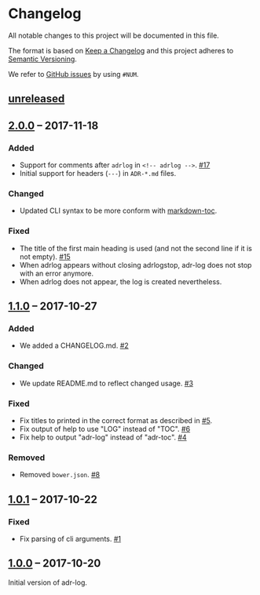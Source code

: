 # Changelog
All notable changes to this project will be documented in this file.

The format is based on [Keep a Changelog](http://keepachangelog.com/en/1.0.0/)
and this project adheres to [Semantic Versioning](http://semver.org/spec/v2.0.0.html).

We refer to [GitHub issues](https://github.com/adr/adr-log/issues) by using `#NUM`.

## [unreleased]

## [2.0.0] – 2017-11-18

### Added
- Support for comments after `adrlog` in `<!-- adrlog -->`. [#17](https://github.com/adr/adr-log/issues/17)
- Initial support for headers (`---`) in `ADR-*.md` files.

### Changed
- Updated CLI syntax to be more conform with [markdown-toc](https://github.com/jonschlinkert/markdown-toc).

### Fixed
- The title of the first main heading is used (and not the second line if it is not empty). [#15](https://github.com/adr/adr-log/issues/15)
- When adrlog appears without closing adrlogstop, adr-log does not stop with an error anymore.
- When adrlog does not appear, the log is created nevertheless.

## [1.1.0] – 2017-10-27

### Added
- We added a CHANGELOG.md. [#2](https://github.com/adr/adr-log/issues/2)

### Changed
- We update README.md to reflect changed usage. [#3](https://github.com/adr/adr-log/issues/3)

### Fixed 
- Fix titles to printed in the correct format as described in [#5](https://github.com/adr/adr-log/issues/5).
- Fix output of help to use "LOG" instead of "TOC". [#6](https://github.com/adr/adr-log/issues/6)
- Fix help to output "adr-log" instead of "adr-toc". [#4](https://github.com/adr/adr-log/issues/4)

### Removed
- Removed `bower.json`. [#8](https://github.com/adr/adr-log/issues/8)

## [1.0.1] – 2017-10-22

### Fixed
- Fix parsing of cli arguments. [#1](https://github.com/adr/adr-log/issues/1)

## [1.0.0] – 2017-10-20

Initial version of adr-log.

[unreleased]: https://github.com/adr/adr-log/compare/adr:2.0.0...master
[2.0.0]: https://github.com/adr/adr-log/compare/adr:1.1.0...2.0.0
[1.1.0]: https://github.com/adr/adr-log/compare/adr:1.0.1...1.1.0
[1.0.1]: https://github.com/adr/adr-log/compare/adr:1.0.0...1.0.1
[1.0.0]: https://github.com/adr/adr-log/compare/adr:360c142de47234334162691eb76a2509ea014199...1.0.0
